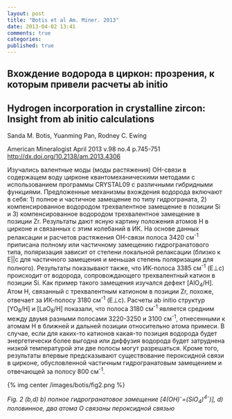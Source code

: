 ```yaml
---
layout: post
title: "Botis et al Am. Miner. 2013"
date: 2013-04-02 13:41
comments: true
categories: 
published: true
---
```

## Вхождение водорода в циркон: прозрения, к которым привели расчеты ab initio

## Hydrogen incorporation in crystalline zircon: Insight from ab initio calculations

Sanda M. Botis, Yuanming Pan, Rodney C. Ewing

American Mineralogist April 2013 v.98 no.4 p.745-751 <http://dx.doi.org/10.2138/am.2013.4306>

Изучались валентные моды (моды растяжения) OH-связи в содержащем воду цирконе квантомеханическими методами с использованием программы CRYSTAL09 с различными гибридными функциями. Предложенные механизмы вхождения водорода включают в себя: 1) полное и частичное замещение по типу гидрограната, 2) компенсированное водородом трехвалентное замещение в позиции Si и 3) компенсированное водородом трехвалентное замещение в позиции Zr. Результаты дают ясную картину положения атомов H в цирконе и связанных с этим колебаний в ИК. На основе данных релаксации и расчетов растяжения OH-связи полоса 3420&nbsp;см<sup>-1</sup> приписана полному или частичному замещению гидрогранатового типа, поляризация зависит от степени локальной релаксации (близко к E||c для частичного замещения и меньшая степень поляризации для полного). Результаты показывают также, что ИК-полоса 3385&nbsp;см<sup>-1</sup> (E&#8869;c) происходит от водорода, сопровождающего трехвалентный катион в позиции Si. Как пример такого замещения изучался дефект [AlO<sub>4</sub>/H]. Атом H, связанный с трехвалентным катионом в позиции Zr, похоже, отвечает за ИК-полосу 3180&nbsp;см<sup>-1</sup> (E&#8869;c). Расчеты ab initio структур [YO<sub>8</sub>/H] и [LaO<sub>8</sub>/H] показали, что полоса 3180&nbsp;см<sup>-1</sup> является средним между двумя разными полосами 3220-3250 и 3100&nbsp;см<sup>-1</sup>, отнесенными к атомам H в ближней и дальней позиции относительно атома примеси. 
В случае, если для каких-то катионов какая-то позиция водорода будет энергетически более выгодна или диффузия водорода будет затруднена низкой температурой эти две полосы могут разрешаться. Кроме того, результаты впервые предсказывают существование пероксидной связи в цирконе, обусловленной частичным гидрогранатовым замещением и отвечающей за полосу 800&nbsp;см<sup>-1</sup>.

{% img center /images/botis/fig2.png %}

_Fig. 2 (b,d) b) полное гидрогранатовое замещение 
[4(OH)<sup>-</sup>=(SiO<sub>4</sub>)<sup>4-</sup>)], d) половинное, два атома O связаны пероксидной связью_
